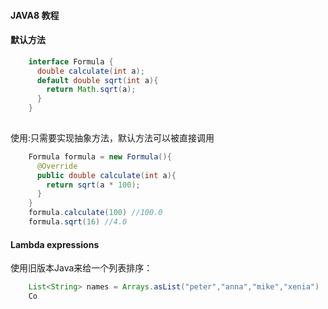 #### JAVA8 教程

#### 默认方法
```java
    interface Formula {
      double calculate(int a);
      default double sqrt(int a){
        return Math.sqrt(a);
      }
    }
    

```
使用:只需要实现抽象方法，默认方法可以被直接调用
```java
    Formula formula = new Formula(){
      @Override
      public double calculate(int a){
        return sqrt(a * 100);
      }
    }
    formula.calculate(100) //100.0
    formula.sqrt(16) //4.0
```
#### Lambda expressions
使用旧版本Java来给一个列表排序：
````java
    List<String> names = Arrays.asList("peter","anna","mike","xenia")
    Co
````